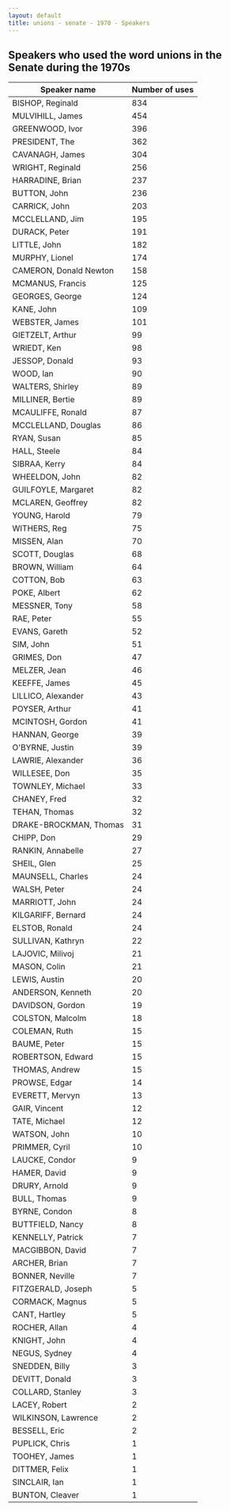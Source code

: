 ```yaml
---
layout: default
title: unions - senate - 1970 - Speakers
---
```

## Speakers who used the word **unions** in the Senate during the 1970s

| Speaker name | Number of uses |
|--------------|----------------|
|BISHOP, Reginald|834|
|MULVIHILL, James|454|
|GREENWOOD, Ivor|396|
|PRESIDENT, The|362|
|CAVANAGH, James|304|
|WRIGHT, Reginald|256|
|HARRADINE, Brian|237|
|BUTTON, John|236|
|CARRICK, John|203|
|MCCLELLAND, Jim|195|
|DURACK, Peter|191|
|LITTLE, John|182|
|MURPHY, Lionel|174|
|CAMERON, Donald Newton|158|
|MCMANUS, Francis|125|
|GEORGES, George|124|
|KANE, John|109|
|WEBSTER, James|101|
|GIETZELT, Arthur|99|
|WRIEDT, Ken|98|
|JESSOP, Donald|93|
|WOOD, Ian|90|
|WALTERS, Shirley|89|
|MILLINER, Bertie|89|
|MCAULIFFE, Ronald|87|
|MCCLELLAND, Douglas|86|
|RYAN, Susan|85|
|HALL, Steele|84|
|SIBRAA, Kerry|84|
|WHEELDON, John|82|
|GUILFOYLE, Margaret|82|
|MCLAREN, Geoffrey|82|
|YOUNG, Harold|79|
|WITHERS, Reg|75|
|MISSEN, Alan|70|
|SCOTT, Douglas|68|
|BROWN, William|64|
|COTTON, Bob|63|
|POKE, Albert|62|
|MESSNER, Tony|58|
|RAE, Peter|55|
|EVANS, Gareth|52|
|SIM, John|51|
|GRIMES, Don|47|
|MELZER, Jean|46|
|KEEFFE, James|45|
|LILLICO, Alexander|43|
|POYSER, Arthur|41|
|MCINTOSH, Gordon|41|
|HANNAN, George|39|
|O'BYRNE, Justin|39|
|LAWRIE, Alexander|36|
|WILLESEE, Don|35|
|TOWNLEY, Michael|33|
|CHANEY, Fred|32|
|TEHAN, Thomas|32|
|DRAKE-BROCKMAN, Thomas|31|
|CHIPP, Don|29|
|RANKIN, Annabelle|27|
|SHEIL, Glen|25|
|MAUNSELL, Charles|24|
|WALSH, Peter|24|
|MARRIOTT, John|24|
|KILGARIFF, Bernard|24|
|ELSTOB, Ronald|24|
|SULLIVAN, Kathryn|22|
|LAJOVIC, Milivoj|21|
|MASON, Colin|21|
|LEWIS, Austin|20|
|ANDERSON, Kenneth|20|
|DAVIDSON, Gordon|19|
|COLSTON, Malcolm|18|
|COLEMAN, Ruth|15|
|BAUME, Peter|15|
|ROBERTSON, Edward|15|
|THOMAS, Andrew|15|
|PROWSE, Edgar|14|
|EVERETT, Mervyn|13|
|GAIR, Vincent|12|
|TATE, Michael|12|
|WATSON, John|10|
|PRIMMER, Cyril|10|
|LAUCKE, Condor|9|
|HAMER, David|9|
|DRURY, Arnold|9|
|BULL, Thomas|9|
|BYRNE, Condon|8|
|BUTTFIELD, Nancy|8|
|KENNELLY, Patrick|7|
|MACGIBBON, David|7|
|ARCHER, Brian|7|
|BONNER, Neville|7|
|FITZGERALD, Joseph|5|
|CORMACK, Magnus|5|
|CANT, Hartley|5|
|ROCHER, Allan|4|
|KNIGHT, John|4|
|NEGUS, Sydney|4|
|SNEDDEN, Billy|3|
|DEVITT, Donald|3|
|COLLARD, Stanley|3|
|LACEY, Robert|2|
|WILKINSON, Lawrence|2|
|BESSELL, Eric|2|
|PUPLICK, Chris|1|
|TOOHEY, James|1|
|DITTMER, Felix|1|
|SINCLAIR, Ian|1|
|BUNTON, Cleaver|1|
